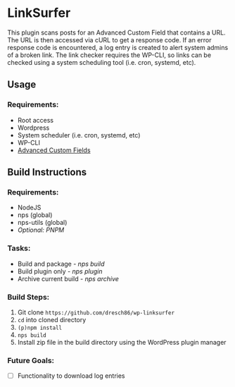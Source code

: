 # __LinkSurfer__

This plugin scans posts for an Advanced Custom Field that contains a URL. The URL is then accessed via cURL to get a response code. If an error response code is encountered, a log entry is created to alert system admins of a broken link. The link checker requires the WP-CLI, so links can be checked using a system scheduling tool (i.e. cron, systemd, etc).

## __Usage__
### Requirements:
* Root access
* Wordpress
* System scheduler (i.e. cron, systemd, etc)
* WP-CLI
* [Advanced Custom Fields](https://wordpress.org/plugins/advanced-custom-fields/)

## __Build Instructions__
### Requirements:
* NodeJS
* nps (global)
* nps-utils (global)
* _Optional: PNPM_

### Tasks:
* Build and package - _nps build_
* Build plugin only - _nps plugin_
* Archive current build - _nps archive_

### Build Steps:
1. Git clone `https://github.com/dresch86/wp-linksurfer`
1. `cd` into cloned directory
1. `(p)npm install`
1. `nps build`
1. Install zip file in the build directory using the WordPress plugin manager

### __Future Goals:__
- [ ] Functionality to download log entries